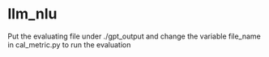 # llm_nlu
Put the evaluating file under ./gpt_output and change the variable file_name in cal_metric.py to run the evaluation
